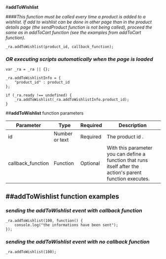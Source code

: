 #**addToWishlist**

####*This function must be called every time a product is added to a wishlist. If add to wishlist can be done in other page than in the product details page (the sendProduct function is not being called), proceed the same as in addToCart function (see the examples from addToCart function).*

    _ra.addToWishlist(product_id, callback_function);
	
### *OR executing scripts automatically when the page is loaded*
	
	var _ra = _ra || {};
	
	_ra.addToWishlistInfo = {
		"product_id" : product_id
	};
	
	if (_ra.ready !== undefined) {
		_ra.addToWishlist(_ra.addToWishlistInfo.product_id);
	}
	
##**addToWishlist** function parameters

|    **Parameter**    |    **Type**    |    **Required**    |    **Description**    |
|---|---|---|---|
|  id  |  Number or text  |  Required  |  The product id .  |
|	callback_function 	|	Function	|	Optional	|	With this parameter you can define a function that runs itself after the action's parent function executes.	|

##**addToWishlist function examples**
----------

### *sending the addToWishlist event with callback function*
	
	_ra.addToWishlist(100, function() {
		console.log("the informations have been sent");
	});
	
### *sending the addToWishlist event with no callback function*
	
	_ra.addToWishlist(100);